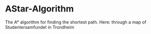 # AStar-Algorithm
The A* algorithm for finding the shortest path. Here: through a map of Studentersamfundet in Trondheim
